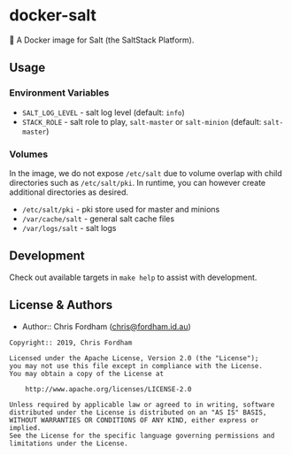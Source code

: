 # docker-salt

:whale: A Docker image for Salt (the SaltStack Platform).

## Usage

### Environment Variables

- `SALT_LOG_LEVEL` - salt log level (default: `info`)
- `STACK_ROLE` - salt role to play, `salt-master` or `salt-minion`
  (default: `salt-master`)

### Volumes

In the image, we do not expose `/etc/salt` due to volume overlap with child
directories such as `/etc/salt/pki`. In runtime, you can however create
additional directories as desired.

- `/etc/salt/pki` - pki store used for master and minions
- `/var/cache/salt` - general salt cache files
- `/var/logs/salt` - salt logs

## Development

Check out available targets in `make help` to assist with development.

## License & Authors

- Author:: Chris Fordham ([chris@fordham.id.au](mailto:chris@fordham.id.au))

```text
Copyright:: 2019, Chris Fordham

Licensed under the Apache License, Version 2.0 (the "License");
you may not use this file except in compliance with the License.
You may obtain a copy of the License at

    http://www.apache.org/licenses/LICENSE-2.0

Unless required by applicable law or agreed to in writing, software
distributed under the License is distributed on an "AS IS" BASIS,
WITHOUT WARRANTIES OR CONDITIONS OF ANY KIND, either express or implied.
See the License for the specific language governing permissions and
limitations under the License.
```
